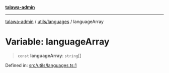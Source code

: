 [**talawa-admin**](../../../README.md)

***

[talawa-admin](../../../README.md) / [utils/languages](../README.md) / languageArray

# Variable: languageArray

> `const` **languageArray**: `string`[]

Defined in: [src/utils/languages.ts:1](https://github.com/gautam-divyanshu/talawa-admin/blob/2490b2ea9583ec972ca984b1d93932def1c9f92b/src/utils/languages.ts#L1)

